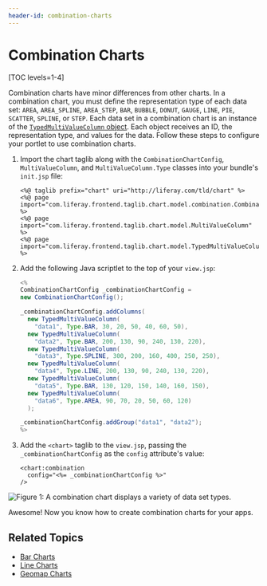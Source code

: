 ```yaml
---
header-id: combination-charts
---
```


# Combination Charts

[TOC levels=1-4]

Combination charts have minor differences from other charts. In a combination
chart, you must define the representation type of each data set: `AREA`,
`AREA_SPLINE`, `AREA_STEP`, `BAR`, `BUBBLE`, `DONUT`, `GAUGE`, `LINE`, `PIE`,
`SCATTER`, `SPLINE`, or `STEP`. Each data set in a combination chart is an
instance of the [`TypedMultiValueColumn` object](https://docs.liferay.com/portal/7.2-latest/apps/frontend-taglib-2.0.2/javadocs/com/liferay/frontend/taglib/chart/model/TypedMultiValueColumn.html). Each object receives an ID, the
representation type, and values for the data. Follow these steps to configure
your portlet to use combination charts.

1.  Import the chart taglib along with the `CombinationChartConfig`,
    `MultiValueColumn`, and `MultiValueColumn.Type` classes into your bundle's
    `init.jsp` file:

    ```markup
    <%@ taglib prefix="chart" uri="http://liferay.com/tld/chart" %>
    <%@ page import="com.liferay.frontend.taglib.chart.model.combination.CombinationChartConfig" %>
    <%@ page import="com.liferay.frontend.taglib.chart.model.MultiValueColumn" %>
    <%@ page import="com.liferay.frontend.taglib.chart.model.TypedMultiValueColumn.Type" %>
    ```

2.  Add the following Java scriptlet to the top of your `view.jsp`:

    ```java
    <%
    CombinationChartConfig _combinationChartConfig =
    new CombinationChartConfig();

    _combinationChartConfig.addColumns(
      new TypedMultiValueColumn(
        "data1", Type.BAR, 30, 20, 50, 40, 60, 50),
      new TypedMultiValueColumn(
        "data2", Type.BAR, 200, 130, 90, 240, 130, 220),
      new TypedMultiValueColumn(
        "data3", Type.SPLINE, 300, 200, 160, 400, 250, 250),
      new TypedMultiValueColumn(
        "data4", Type.LINE, 200, 130, 90, 240, 130, 220),
      new TypedMultiValueColumn(
        "data5", Type.BAR, 130, 120, 150, 140, 160, 150),
      new TypedMultiValueColumn(
        "data6", Type.AREA, 90, 70, 20, 50, 60, 120)
      );

    _combinationChartConfig.addGroup("data1", "data2");
    %>
    ```

3.  Add the `<chart>` taglib to the `view.jsp`, passing the
    `_combinationChartConfig` as the `config` attribute's value:

    ```markup
    <chart:combination
      config="<%= _combinationChartConfig %>"
    />
    ```

![Figure 1: A combination chart displays a variety of data set types.](../../../../images/chart-taglib-combination.png)

Awesome! Now you know how to create combination charts for your apps.

## Related Topics

- [Bar Charts](/docs/7-2/reference/-/knowledge_base/r/bar-charts)
- [Line Charts](/docs/7-2/reference/-/knowledge_base/r/line-charts)
- [Geomap Charts](/docs/7-2/reference/-/knowledge_base/r/geomap-charts)
